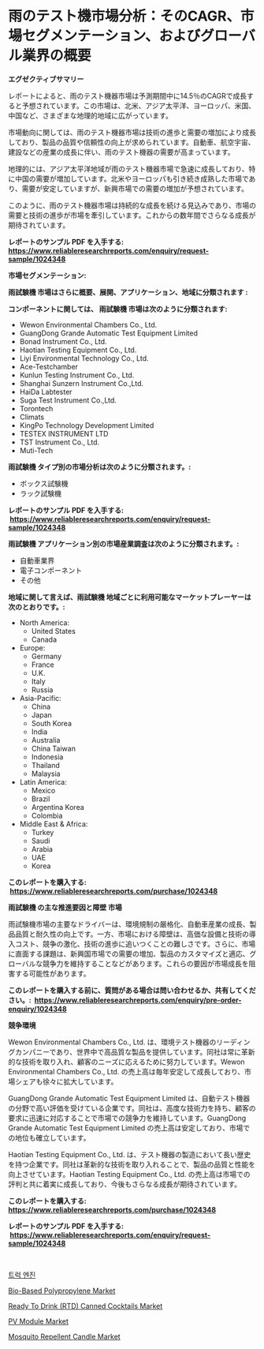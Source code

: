 <p><h1>雨のテスト機市場分析：そのCAGR、市場セグメンテーション、およびグローバル業界の概要</h1></p><p><strong>エグゼクティブサマリー</strong></p>
<p><p>レポートによると、雨のテスト機器市場は予測期間中に14.5％のCAGRで成長すると予想されています。この市場は、北米、アジア太平洋、ヨーロッパ、米国、中国など、さまざまな地理的地域に広がっています。</p><p>市場動向に関しては、雨のテスト機器市場は技術の進歩と需要の増加により成長しており、製品の品質や信頼性の向上が求められています。自動車、航空宇宙、建設などの産業の成長に伴い、雨のテスト機器の需要が高まっています。</p><p>地理的には、アジア太平洋地域が雨のテスト機器市場で急速に成長しており、特に中国の需要が増加しています。北米やヨーロッパも引き続き成熟した市場であり、需要が安定していますが、新興市場での需要の増加が予想されています。</p><p>このように、雨のテスト機器市場は持続的な成長を続ける見込みであり、市場の需要と技術の進歩が市場を牽引しています。これからの数年間でさらなる成長が期待されています。</p></p>
<p><strong>レポートのサンプル PDF を入手する: <a href="https://www.reliableresearchreports.com/enquiry/request-sample/1024348">https://www.reliableresearchreports.com/enquiry/request-sample/1024348</a></strong></p>
<p><strong>市場セグメンテーション:</strong></p>
<p><strong> 雨試験機 市場はさらに概要、展開、アプリケーション、地域に分類されます :</strong></p>
<p><strong>コンポーネントに関しては、 雨試験機 市場は次のように分類されます: &nbsp;</strong></p>
<p><ul><li>Wewon Environmental Chambers Co., Ltd.</li><li>GuangDong Grande Automatic Test Equipment Limited</li><li>Bonad Instrument Co., Ltd.</li><li>Haotian Testing Equipment Co., Ltd.</li><li>Liyi Environmental Technology Co., Ltd.</li><li>Ace-Testchamber</li><li>Kunlun Testing Instrument Co., Ltd.</li><li>Shanghai Sunzern Instrument Co.,Ltd.</li><li>HaiDa Labtester</li><li>Suga Test Instrument Co.,Ltd.</li><li>Torontech</li><li>Climats</li><li>KingPo Technology Development Limited</li><li>TESTEX INSTRUMENT LTD</li><li>TST Instrument Co., Ltd.</li><li>Muti-Tech</li></ul></p>
<p><strong> 雨試験機 タイプ別の市場分析は次のように分類されます。:</strong></p>
<p><ul><li>ボックス試験機</li><li>ラック試験機</li></ul></p>
<p><strong>レポートのサンプル PDF を入手する: &nbsp;<a href="https://www.reliableresearchreports.com/enquiry/request-sample/1024348">https://www.reliableresearchreports.com/enquiry/request-sample/1024348</a></strong></p>
<p><strong> 雨試験機 アプリケーション別の市場産業調査は次のように分類されます。:</strong></p>
<p><ul><li>自動車業界</li><li>電子コンポーネント</li><li>その他</li></ul></p>
<p><strong>地域に関して言えば、雨試験機 地域ごとに利用可能なマーケットプレーヤーは次のとおりです。:</strong></p>
<p><ul>
    <li>
        North America:
        <ul>
            <li>United States</li>
            <li>Canada</li>
        </ul>
    </li>
    <li>
        Europe:
        <ul>
            <li>Germany</li>
            <li>France</li>
            <li>U.K.</li>
            <li>Italy</li>
            <li>Russia</li>
        </ul>
    </li>
    <li>
        Asia-Pacific:
        <ul>
            <li>China</li>
            <li>Japan</li>
            <li>South Korea</li>
            <li>India</li>
            <li>Australia</li>
            <li>China Taiwan</li>
            <li>Indonesia</li>
            <li>Thailand</li>
            <li>Malaysia</li>
        </ul>
    </li>
    <li>
        Latin America:
        <ul>
            <li>Mexico</li>
            <li>Brazil</li>
            <li>Argentina Korea</li>
            <li>Colombia</li>
        </ul>
    </li>
    <li>
        Middle East & Africa:
        <ul>
            <li>Turkey</li>
            <li>Saudi</li>
            <li>Arabia</li>
            <li>UAE</li>
            <li>Korea</li>
        </ul>
    </li>
    </ul></p>
<p><strong>このレポートを購入する: &nbsp;<a href="https://www.reliableresearchreports.com/purchase/1024348">https://www.reliableresearchreports.com/purchase/1024348</a></strong></p>
<p><strong>雨試験機 の主な推進要因と障壁 市場</strong></p>
<p><p>雨試験機市場の主要なドライバーは、環境規制の厳格化、自動車産業の成長、製品品質と耐久性の向上です。一方、市場における障壁は、高価な設備と技術の導入コスト、競争の激化、技術の進歩に追いつくことの難しさです。さらに、市場に直面する課題は、新興国市場での需要の増加、製品のカスタマイズと適応、グローバルな競争力を維持することなどがあります。これらの要因が市場成長を阻害する可能性があります。</p></p>
<p><strong>このレポートを購入する前に、質問がある場合は問い合わせるか、共有してください。:&nbsp; <a href="https://www.reliableresearchreports.com/enquiry/pre-order-enquiry/1024348">https://www.reliableresearchreports.com/enquiry/pre-order-enquiry/1024348</a></strong></p>
<p><strong>競争環境</strong></p>
<p><p>Wewon Environmental Chambers Co., Ltd. は、環境テスト機器のリーディングカンパニーであり、世界中で高品質な製品を提供しています。同社は常に革新的な技術を取り入れ、顧客のニーズに応えるために努力しています。Wewon Environmental Chambers Co., Ltd. の売上高は毎年安定して成長しており、市場シェアも徐々に拡大しています。</p><p>GuangDong Grande Automatic Test Equipment Limited は、自動テスト機器の分野で高い評価を受けている企業です。同社は、高度な技術力を持ち、顧客の要求に迅速に対応することで市場での競争力を維持しています。GuangDong Grande Automatic Test Equipment Limited の売上高は安定しており、市場での地位も確立しています。</p><p>Haotian Testing Equipment Co., Ltd. は、テスト機器の製造において長い歴史を持つ企業です。同社は革新的な技術を取り入れることで、製品の品質と性能を向上させています。Haotian Testing Equipment Co., Ltd. の売上高は市場での評判と共に着実に成長しており、今後もさらなる成長が期待されています。</p></p>
<p><strong>このレポートを購入する: &nbsp; <a href="https://www.reliableresearchreports.com/purchase/1024348">https://www.reliableresearchreports.com/purchase/1024348</a></strong></p>
<p><strong>レポートのサンプル PDF を入手する: &nbsp;<a href="https://www.reliableresearchreports.com/enquiry/request-sample/1024348">https://www.reliableresearchreports.com/enquiry/request-sample/1024348</a></strong><strong></strong></p>
<p>&nbsp;</p>
<p><p><a href="https://github.com/vdhdwjyp90142/Market-Research-Report-List-1/blob/main/41409521029.md">트럭 엔진</a></p><p><a href="https://github.com/dringals/Market-Research-Report-List-3/blob/main/bio-based-polypropylene-market.md">Bio-Based Polypropylene Market</a></p><p><a href="https://view.publitas.com/reportprime-1/ready-to-drink-rtd-canned-cocktails-market-size-growth-outlook-from-2024-to-2031-projecting-at-markets-trends-analysis-by-application-regional-outlook-and-revenue/">Ready To Drink (RTD) Canned Cocktails Market</a></p><p><a href="https://issuu.com/reportprime-2/docs/pv-module-market-size-2030.pptx">PV Module Market</a></p><p><a href="https://issuu.com/reportprime-2/docs/mosquito-repellent-candle-market-size-2030.pptx">Mosquito Repellent Candle Market</a></p></p>